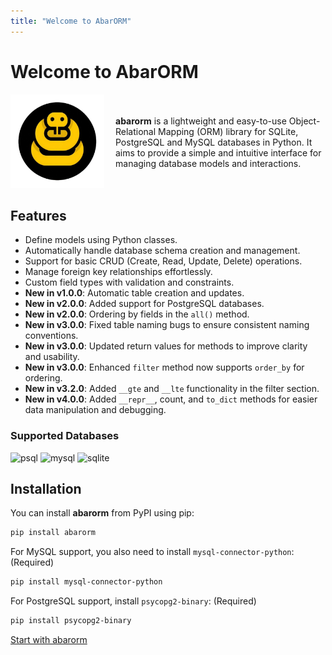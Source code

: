 ```yaml
---
title: "Welcome to AbarORM"
---
```



# Welcome to AbarORM


<div style="display: flex; align-items: center;">
  <div style="flex: 1;">
    <img src="images/logo.png" alt="Logo" style="width: 150px; margin-right: 20px;">
  </div>
  <div style="flex: 2;">
    <p>
     <b>abarorm</b> is a lightweight and easy-to-use Object-Relational Mapping (ORM) library for SQLite, PostgreSQL and MySQL databases in Python. It aims to provide a simple and intuitive interface for managing database models and interactions. 
    </p>
  </div>
</div>


## Features
- Define models using Python classes.
- Automatically handle database schema creation and management.
- Support for basic CRUD (Create, Read, Update, Delete) operations.
- Manage foreign key relationships effortlessly.
- Custom field types with validation and constraints.
- **New in v1.0.0**: Automatic table creation and updates.
- **New in v2.0.0**: Added support for PostgreSQL databases.
- **New in v2.0.0**: Ordering by fields in the `all()` method.
- **New in v3.0.0**: Fixed table naming bugs to ensure consistent naming conventions.
- **New in v3.0.0**: Updated return values for methods to improve clarity and usability.
- **New in v3.0.0**: Enhanced `filter` method now supports `order_by` for ordering.
- **New in v3.2.0**: Added `__gte` and `__lte` functionality in the filter section.
- **New in v4.0.0**: Added `__repr__`, count, and `to_dict` methods for easier data manipulation and debugging.

### Supported Databases
![psql](https://img.shields.io/badge/Postgresql-%2320232a.svg?style=for-the-badge&logo=postgresql)
![mysql](https://img.shields.io/badge/mysql-%2320232a.svg?style=for-the-badge&logo=mysql)
![sqlite](https://img.shields.io/badge/sqlite-%2320232a.svg?style=for-the-badge&logo=sqlite)


## Installation

You can install **abarorm** from PyPI using pip:

```bash
pip install abarorm
```

For MySQL support, you also need to install `mysql-connector-python`: (Required)

```bash
pip install mysql-connector-python
```
For PostgreSQL support, install `psycopg2-binary`: (Required)
```bash
pip install psycopg2-binary
```

[Start with abarorm](Introduction.md)